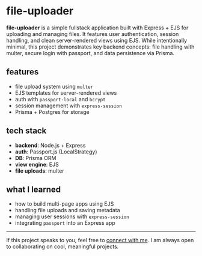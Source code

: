 # file-uploader

**file-uploader** is a simple fullstack application built with Express + EJS for uploading and managing files. It features user authentication, session handling, and clean server-rendered views using EJS. While intentionally minimal, this project demonstrates key backend concepts: file handling with multer, secure login with passport, and data persistence via Prisma.

## features

- file upload system using `multer`
- EJS templates for server-rendered views
- auth with `passport-local` and `bcrypt`
- session management with `express-session`
- Prisma + Postgres for storage

## tech stack

- **backend**: Node.js + Express
- **auth**: Passport.js (LocalStrategy)
- **DB**: Prisma ORM
- **view engine**: EJS
- **file uploads**: multer

## what I learned

- how to build multi-page apps using EJS
- handling file uploads and saving metadata
- managing user sessions with `express-session`
- integrating `passport` into an Express app

---

If this project speaks to you, feel free to [connect with me](https://github.com/ssendns). I am always open to collaborating on cool, meaningful projects.
